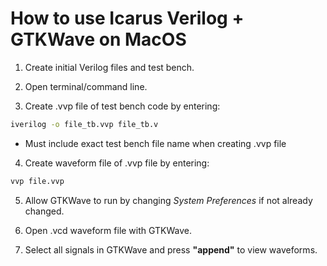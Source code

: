 # How to use Icarus Verilog + GTKWave on MacOS

1. Create initial Verilog files and test bench.

2. Open terminal/command line.

3. Create .vvp file of test bench code by entering:

``` Bash
iverilog -o file_tb.vvp file_tb.v
```

* Must include exact test bench file name when creating .vvp file

4. Create waveform file of .vvp file by entering:

``` Bash
vvp file.vvp
```

5. Allow GTKWave to run by changing *System Preferences* if not already changed.

6. Open .vcd waveform file with GTKWave.

7. Select all signals in GTKWave and press **"append"** to view waveforms.
